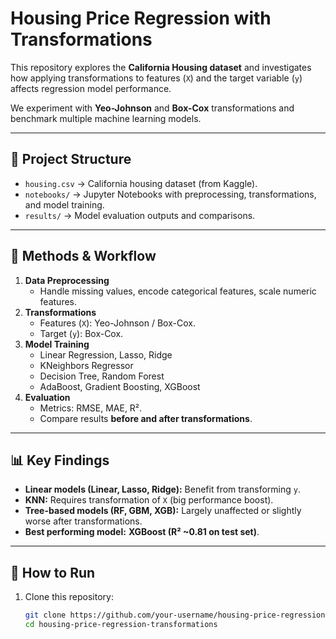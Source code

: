 # Housing Price Regression with Transformations

This repository explores the **California Housing dataset** and investigates how applying transformations to features (`X`) and the target variable (`y`) affects regression model performance.  

We experiment with **Yeo-Johnson** and **Box-Cox** transformations and benchmark multiple machine learning models.  

---

## 📂 Project Structure
- `housing.csv` → California housing dataset (from Kaggle).  
- `notebooks/` → Jupyter Notebooks with preprocessing, transformations, and model training.  
- `results/` → Model evaluation outputs and comparisons.  

---

## 🔧 Methods & Workflow
1. **Data Preprocessing**
   - Handle missing values, encode categorical features, scale numeric features.  
2. **Transformations**
   - Features (`X`): Yeo-Johnson / Box-Cox.  
   - Target (`y`): Box-Cox.  
3. **Model Training**
   - Linear Regression, Lasso, Ridge  
   - KNeighbors Regressor  
   - Decision Tree, Random Forest  
   - AdaBoost, Gradient Boosting, XGBoost  
4. **Evaluation**
   - Metrics: RMSE, MAE, R².  
   - Compare results **before and after transformations**.  

---

## 📊 Key Findings
- **Linear models (Linear, Lasso, Ridge):** Benefit from transforming `y`.  
- **KNN:** Requires transformation of `X` (big performance boost).  
- **Tree-based models (RF, GBM, XGB):** Largely unaffected or slightly worse after transformations.  
- **Best performing model:** **XGBoost (R² ~0.81 on test set)**.  

---

## 🚀 How to Run
1. Clone this repository:
   ```bash
   git clone https://github.com/your-username/housing-price-regression-transformations.git
   cd housing-price-regression-transformations
